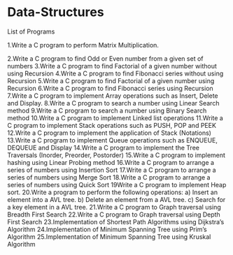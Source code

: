 # Data-Structures
List of Programs



1.Write a C program to perform Matrix Multiplication.



2.Write a C program to find Odd or Even number from a given set of numbers
3.Write a C program to find Factorial of a given number without using Recursion
4.Write a C program to find Fibonacci series without using Recursion
5.Write a C program to find Factorial of a given number using Recursion
6.Write a C program to find Fibonacci series using Recursion
7.Write a C program to implement Array operations such as Insert, Delete and Display.
8.Write a C program to search a number using Linear Search method
9.Write a C program to search a number using Binary Search method
10.Write a C program to implement Linked list operations
11.Write a C program to implement Stack operations such as PUSH, POP and PEEK
12.Write a C program to implement the application of Stack (Notations)
13.Write a C program to implement Queue operations such as ENQUEUE, DEQUEUE and Display
14.Write a C program to implement the Tree Traversals (Inorder, Preorder, Postorder)
15.Write a C program to implement hashing using Linear Probing method
16.Write a C program to arrange a series of numbers using Insertion Sort
17.Write a C program to arrange a series of numbers using Merge Sort
18.Write a C program to arrange a series of numbers using Quick Sort
19Write a C program to implement Heap sort.
20.Write a program to perform the following operations: a) Insert an element into a AVL tree. b) Delete an element from a AVL tree. c) Search for a key element in a AVL tree.
21.Write a C program to Graph traversal using Breadth First Search
22.Write a C program to Graph traversal using Depth First Search
23.Implementation of Shortest Path Algorithms using Dijkstra’s Algorithm
24.Implementation of Minimum Spanning Tree using Prim’s Algorithm
25.Implementation of Minimum Spanning Tree using Kruskal Algorithm
